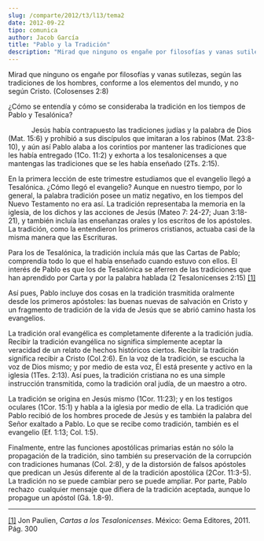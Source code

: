 ```yaml
---
slug: /comparte/2012/t3/l13/tema2
date: 2012-09-22
tipo: comunica
author: Jacob García
title: "Pablo y la Tradición"
description: "Mirad que ninguno os engañe por filosofías y vanas sutilezas, según las  tradiciones de los hombres, conforme a los elementos del mundo, y no según  Cristo. (Colosenses 2:8) ¿Cómo se entendía y cómo se consideraba la tradición  en los tiempos de Pablo y Tesalónica?"
---
```


Mirad que ninguno os engañe por filosofías y vanas sutilezas, según las tradiciones de los hombres, conforme a los elementos del mundo, y no según Cristo. (Colosenses 2:8)

¿Cómo se entendía y cómo se consideraba la tradición en los tiempos de Pablo y Tesalónica?

            Jesús había contrapuesto las tradiciones judías y la palabra de Dios (Mat. 15:6) y prohibió a sus discípulos que imitaran a los rabinos (Mat. 23:8-10), y aún así Pablo alaba a los corintios por mantener las tradiciones que les había entregado (1Co. 11:2) y exhorta a los tesalonicenses a que mantengas las tradiciones que se les había enseñado (2Ts. 2:15).

En la primera lección de este trimestre estudiamos que el evangelio llegó a Tesalónica. ¿Cómo llegó el evangelio? Aunque en nuestro tiempo, por lo general, la palabra tradición posee un matiz negativo, en los tiempos del Nuevo Testamento no era así. La tradición representaba la memoria en la iglesia, de los dichos y las acciones de Jesús (Mateo 7: 24-27; Juan 3:18-21), y también incluía las enseñanzas orales y los escritos de los apóstoles. La tradición, como la entendieron los primeros cristianos, actuaba casi de la misma manera que las Escrituras.

Para los de Tesalónica, la tradición incluía más que las Cartas de Pablo; comprendía todo lo que el había enseñado cuando estuvo con ellos. El interés de Pablo es que los de Tesalónica se aferren de las tradiciones que han aprendido por Carta y por la palabra hablada (2 Tesalonicenses 2:15) [[1]](file:///C:/Documents%20and%20Settings/ifo/My%20Documents/Downloads/La%20Tradici%C3%B3n.docx#_ftn1 "")

Así pues, Pablo incluye dos cosas en la tradición trasmitida oralmente desde los primeros apóstoles: las buenas nuevas de salvación en Cristo y un fragmento de tradición de la vida de Jesús que se abrió camino hasta los evangelios.

La tradición oral evangélica es completamente diferente a la tradición judía. Recibir la tradición evangélica no significa simplemente aceptar la veracidad de un relato de hechos históricos ciertos. Recibir la tradición significa recibir a Cristo (Col.2:6). En la voz de la tradición, se escucha la voz de Dios mismo; y por medio de esta voz, Él está presente y activo en la iglesia (1Tes. 2:13). Así pues, la tradición cristiana no es una simple instrucción transmitida, como la tradición oral judía, de un maestro a otro.

La tradición se origina en Jesús mismo (1Cor. 11:23); y en los testigos oculares (1Cor. 15:1) y habla a la iglesia por medio de ella. La tradición que Pablo recibió de los hombres procede de Jesús y es también la palabra del Señor exaltado a Pablo. Lo que se recibe como tradición, también es el evangelio (Ef. 1:13; Col. 1:5).

Finalmente, entre las funciones apostólicas primarias están no sólo la propagación de la tradición, sino también su preservación de la corrupción con tradiciones humanas (Col. 2:8), y de la distorsión de falsos apóstoles que predican un Jesús diferente al de la tradición apostólica (2Cor. 11:3-5). La tradición no se puede cambiar pero se puede ampliar. Por parte, Pablo rechazo  cualquier mensaje que difiera de la tradición aceptada, aunque lo propague un apóstol (Gá. 1.8-9).

* * *

[[1]](file:///C:/Documents%20and%20Settings/ifo/My%20Documents/Downloads/La%20Tradici%C3%B3n.docx#_ftnref1 "") Jon Paulien, _Cartas a los Tesalonicenses_. México: Gema Editores, 2011. Pág. 300
